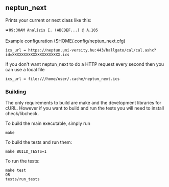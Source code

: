 ## neptun\_next

Prints your current or next class like this:
```
⏩09:30AM Analízis I. (ABCDEF...) @ A.105
```

Example configuration ($HOME/.config/neptun_next.cfg)
```
ics_url = https://neptun.uni-versity.hu:443/hallgato/cal/cal.ashx?id=XXXXXXXXXXXXXXXXXXXXX.ics
```

If you don't want neptun_next to do a HTTP request every second then you can use a local file
```
ics_url = file:///home/user/.cache/neptun_next.ics
```

### Building
The only requirements to build are make and the development libraries for cURL.
However if you want to build and run the tests you will need to install check/libcheck.

To build the main executable, simply run
```
make
```

To build the tests and run them:
```
make BUILD_TESTS=1
```

To run the tests:
```
make test
OR
tests/run_tests
```
